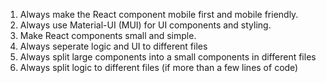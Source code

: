 1. Always make the React component mobile first and mobile friendly.    
2. Always use Material-UI (MUI) for UI components and styling.
3. Make React components small and simple.
4. Always seperate logic and UI to different files
5. Always split large components into a small components in different files
6. Always split logic to different files (if more than a few lines of code)

